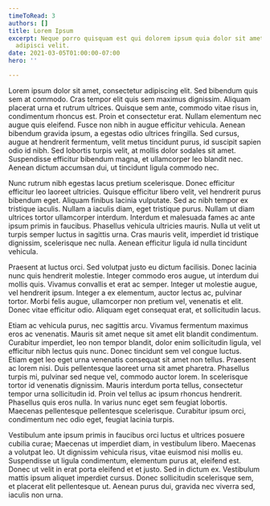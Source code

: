 ```yaml
---
timeToRead: 3
authors: []
title: Lorem Ipsum
excerpt: Neque porro quisquam est qui dolorem ipsum quia dolor sit amet, consectetur,
  adipisci velit.
date: 2021-03-05T01:00:00-07:00
hero: ''

---
```

Lorem ipsum dolor sit amet, consectetur adipiscing elit. Sed bibendum quis sem at commodo. Cras tempor elit quis sem maximus dignissim. Aliquam placerat urna et rutrum ultrices. Quisque sem ante, commodo vitae risus in, condimentum rhoncus est. Proin et consectetur erat. Nullam elementum nec augue quis eleifend. Fusce non nibh in augue efficitur vehicula. Aenean bibendum gravida ipsum, a egestas odio ultrices fringilla. Sed cursus, augue at hendrerit fermentum, velit metus tincidunt purus, id suscipit sapien odio id nibh. Sed lobortis turpis velit, at mollis dolor sodales sit amet. Suspendisse efficitur bibendum magna, et ullamcorper leo blandit nec. Aenean dictum accumsan dui, ut tincidunt ligula commodo nec.

Nunc rutrum nibh egestas lacus pretium scelerisque. Donec efficitur efficitur leo laoreet ultricies. Quisque efficitur libero velit, vel hendrerit purus bibendum eget. Aliquam finibus lacinia vulputate. Sed ac nibh tempor ex tristique iaculis. Nullam a iaculis diam, eget tristique purus. Nullam ut diam ultrices tortor ullamcorper interdum. Interdum et malesuada fames ac ante ipsum primis in faucibus. Phasellus vehicula ultricies mauris. Nulla ut velit ut turpis semper luctus in sagittis urna. Cras mauris velit, imperdiet id tristique dignissim, scelerisque nec nulla. Aenean efficitur ligula id nulla tincidunt vehicula.

Praesent at luctus orci. Sed volutpat justo eu dictum facilisis. Donec lacinia nunc quis hendrerit molestie. Integer commodo eros augue, ut interdum dui mollis quis. Vivamus convallis et erat ac semper. Integer ut molestie augue, vel hendrerit ipsum. Integer a ex elementum, auctor lectus ac, pulvinar tortor. Morbi felis augue, ullamcorper non pretium vel, venenatis et elit. Donec vitae efficitur odio. Aliquam eget consequat erat, et sollicitudin lacus.

Etiam ac vehicula purus, nec sagittis arcu. Vivamus fermentum maximus eros ac venenatis. Mauris sit amet neque sit amet elit blandit condimentum. Curabitur imperdiet, leo non tempor blandit, dolor enim sollicitudin ligula, vel efficitur nibh lectus quis nunc. Donec tincidunt sem vel congue luctus. Etiam eget leo eget urna venenatis consequat sit amet non tellus. Praesent ac lorem nisi. Duis pellentesque laoreet urna sit amet pharetra. Phasellus turpis mi, pulvinar sed neque vel, commodo auctor lorem. In scelerisque tortor id venenatis dignissim. Mauris interdum porta tellus, consectetur tempor urna sollicitudin id. Proin vel tellus ac ipsum rhoncus hendrerit. Phasellus quis eros nulla. In varius nunc eget sem feugiat lobortis. Maecenas pellentesque pellentesque scelerisque. Curabitur ipsum orci, condimentum nec odio eget, feugiat lacinia turpis.

Vestibulum ante ipsum primis in faucibus orci luctus et ultrices posuere cubilia curae; Maecenas ut imperdiet diam, in vestibulum libero. Maecenas a volutpat leo. Ut dignissim vehicula risus, vitae euismod nisi mollis eu. Suspendisse ut ligula condimentum, elementum purus at, eleifend est. Donec ut velit in erat porta eleifend et et justo. Sed in dictum ex. Vestibulum mattis ipsum aliquet imperdiet cursus. Donec sollicitudin scelerisque sem, et placerat elit pellentesque ut. Aenean purus dui, gravida nec viverra sed, iaculis non urna.